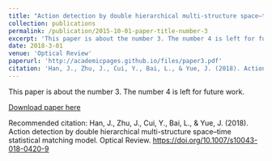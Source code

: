 ```yaml
---
title: "Action detection by double hierarchical multi-structure space–time statistical matching model"
collection: publications
permalink: /publication/2015-10-01-paper-title-number-3
excerpt: 'This paper is about the number 3. The number 4 is left for future work.'
date: 2018-3-01
venue: 'Optical Review'
paperurl: 'http://academicpages.github.io/files/paper3.pdf'
citation: 'Han, J., Zhu, J., Cui, Y., Bai, L., & Yue, J. (2018). Action detection by double hierarchical multi-structure space–time statistical matching model. Optical Review. https://doi.org/10.1007/s10043-018-0420-9'
---
```

This paper is about the number 3. The number 4 is left for future work.

[Download paper here](http://academicpages.github.io/files/paper3.pdf)

Recommended citation: Han, J., Zhu, J., Cui, Y., Bai, L., & Yue, J. (2018). Action detection by double hierarchical multi-structure space–time statistical matching model. Optical Review. https://doi.org/10.1007/s10043-018-0420-9
